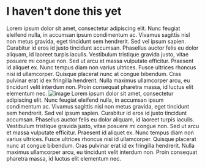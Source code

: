 # I haven't done this yet

Lorem ipsum dolor sit amet, consectetur adipiscing elit. Nunc feugiat eleifend nulla, in accumsan ipsum condimentum ac. Vivamus sagittis nisl non metus gravida, eget tincidunt sem hendrerit. Sed vel ipsum sapien. Curabitur id eros id justo tincidunt accumsan. Phasellus auctor felis eu dolor aliquam, id laoreet turpis iaculis. Vestibulum tristique gravida justo, vitae posuere mi congue non. Sed ut arcu et massa vulputate efficitur. Praesent id aliquet ex. Nunc tempus diam non varius ultrices. Fusce ultrices rhoncus nisi id ullamcorper. Quisque placerat nunc at congue bibendum. Cras pulvinar erat id ex fringilla hendrerit. Nulla maximus ullamcorper arcu, eu tincidunt velit interdum non. Proin consequat pharetra massa, id luctus elit elementum nec.
![image](/companylogo.png)
Lorem ipsum dolor sit amet, consectetur adipiscing elit. Nunc feugiat eleifend nulla, in accumsan ipsum condimentum ac. Vivamus sagittis nisl non metus gravida, eget tincidunt sem hendrerit. Sed vel ipsum sapien. Curabitur id eros id justo tincidunt accumsan. Phasellus auctor felis eu dolor aliquam, id laoreet turpis iaculis. Vestibulum tristique gravida justo, vitae posuere mi congue non. Sed ut arcu et massa vulputate efficitur. Praesent id aliquet ex. Nunc tempus diam non varius ultrices. Fusce ultrices rhoncus nisi id ullamcorper. Quisque placerat nunc at congue bibendum. Cras pulvinar erat id ex fringilla hendrerit. Nulla maximus ullamcorper arcu, eu tincidunt velit interdum non. Proin consequat pharetra massa, id luctus elit elementum nec.